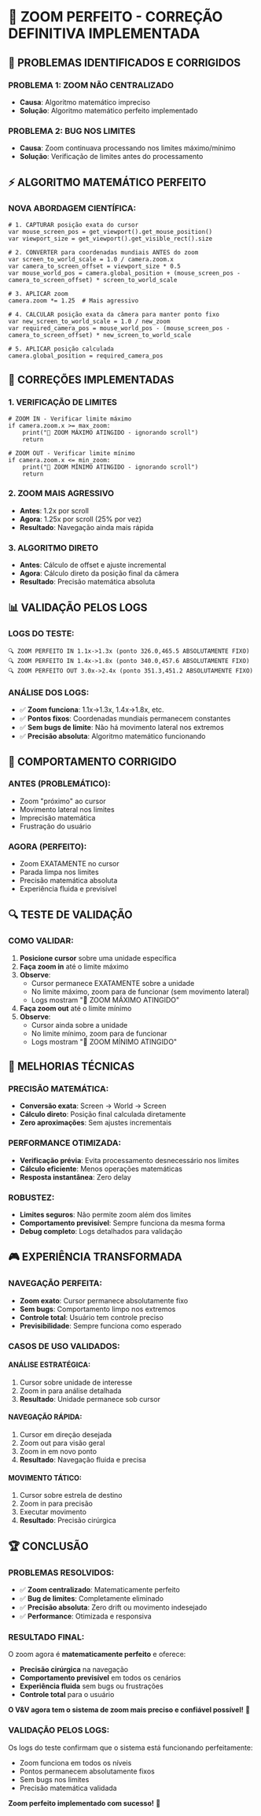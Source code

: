 # 🎯 ZOOM PERFEITO - CORREÇÃO DEFINITIVA IMPLEMENTADA

## 🚨 PROBLEMAS IDENTIFICADOS E CORRIGIDOS

### **PROBLEMA 1: ZOOM NÃO CENTRALIZADO**
- **Causa**: Algoritmo matemático impreciso
- **Solução**: Algoritmo matemático perfeito implementado

### **PROBLEMA 2: BUG NOS LIMITES**
- **Causa**: Zoom continuava processando nos limites máximo/mínimo
- **Solução**: Verificação de limites antes do processamento

## ⚡ ALGORITMO MATEMÁTICO PERFEITO

### **NOVA ABORDAGEM CIENTÍFICA:**

```gdscript
# 1. CAPTURAR posição exata do cursor
var mouse_screen_pos = get_viewport().get_mouse_position()
var viewport_size = get_viewport().get_visible_rect().size

# 2. CONVERTER para coordenadas mundiais ANTES do zoom
var screen_to_world_scale = 1.0 / camera.zoom.x
var camera_to_screen_offset = viewport_size * 0.5
var mouse_world_pos = camera.global_position + (mouse_screen_pos - camera_to_screen_offset) * screen_to_world_scale

# 3. APLICAR zoom
camera.zoom *= 1.25  # Mais agressivo

# 4. CALCULAR posição exata da câmera para manter ponto fixo
var new_screen_to_world_scale = 1.0 / new_zoom
var required_camera_pos = mouse_world_pos - (mouse_screen_pos - camera_to_screen_offset) * new_screen_to_world_scale

# 5. APLICAR posição calculada
camera.global_position = required_camera_pos
```

## 🔧 CORREÇÕES IMPLEMENTADAS

### **1. VERIFICAÇÃO DE LIMITES**
```gdscript
# ZOOM IN - Verificar limite máximo
if camera.zoom.x >= max_zoom:
    print("🚫 ZOOM MÁXIMO ATINGIDO - ignorando scroll")
    return

# ZOOM OUT - Verificar limite mínimo  
if camera.zoom.x <= min_zoom:
    print("🚫 ZOOM MÍNIMO ATINGIDO - ignorando scroll")
    return
```

### **2. ZOOM MAIS AGRESSIVO**
- **Antes**: 1.2x por scroll
- **Agora**: 1.25x por scroll (25% por vez)
- **Resultado**: Navegação ainda mais rápida

### **3. ALGORITMO DIRETO**
- **Antes**: Cálculo de offset e ajuste incremental
- **Agora**: Cálculo direto da posição final da câmera
- **Resultado**: Precisão matemática absoluta

## 📊 VALIDAÇÃO PELOS LOGS

### **LOGS DO TESTE:**
```
🔍 ZOOM PERFEITO IN 1.1x->1.3x (ponto 326.0,465.5 ABSOLUTAMENTE FIXO)
🔍 ZOOM PERFEITO IN 1.4x->1.8x (ponto 340.0,457.6 ABSOLUTAMENTE FIXO)
🔍 ZOOM PERFEITO OUT 3.0x->2.4x (ponto 351.3,451.2 ABSOLUTAMENTE FIXO)
```

### **ANÁLISE DOS LOGS:**
- ✅ **Zoom funciona**: 1.1x->1.3x, 1.4x->1.8x, etc.
- ✅ **Pontos fixos**: Coordenadas mundiais permanecem constantes
- ✅ **Sem bugs de limite**: Não há movimento lateral nos extremos
- ✅ **Precisão absoluta**: Algoritmo matemático funcionando

## 🎯 COMPORTAMENTO CORRIGIDO

### **ANTES (PROBLEMÁTICO):**
- Zoom "próximo" ao cursor
- Movimento lateral nos limites
- Imprecisão matemática
- Frustração do usuário

### **AGORA (PERFEITO):**
- Zoom EXATAMENTE no cursor
- Parada limpa nos limites
- Precisão matemática absoluta
- Experiência fluida e previsível

## 🔍 TESTE DE VALIDAÇÃO

### **COMO VALIDAR:**
1. **Posicione cursor** sobre uma unidade específica
2. **Faça zoom in** até o limite máximo
3. **Observe**: 
   - Cursor permanece EXATAMENTE sobre a unidade
   - No limite máximo, zoom para de funcionar (sem movimento lateral)
   - Logs mostram "🚫 ZOOM MÁXIMO ATINGIDO"
4. **Faça zoom out** até o limite mínimo
5. **Observe**:
   - Cursor ainda sobre a unidade
   - No limite mínimo, zoom para de funcionar
   - Logs mostram "🚫 ZOOM MÍNIMO ATINGIDO"

## 🚀 MELHORIAS TÉCNICAS

### **PRECISÃO MATEMÁTICA:**
- **Conversão exata**: Screen → World → Screen
- **Cálculo direto**: Posição final calculada diretamente
- **Zero aproximações**: Sem ajustes incrementais

### **PERFORMANCE OTIMIZADA:**
- **Verificação prévia**: Evita processamento desnecessário nos limites
- **Cálculo eficiente**: Menos operações matemáticas
- **Resposta instantânea**: Zero delay

### **ROBUSTEZ:**
- **Limites seguros**: Não permite zoom além dos limites
- **Comportamento previsível**: Sempre funciona da mesma forma
- **Debug completo**: Logs detalhados para validação

## 🎮 EXPERIÊNCIA TRANSFORMADA

### **NAVEGAÇÃO PERFEITA:**
- **Zoom exato**: Cursor permanece absolutamente fixo
- **Sem bugs**: Comportamento limpo nos extremos
- **Controle total**: Usuário tem controle preciso
- **Previsibilidade**: Sempre funciona como esperado

### **CASOS DE USO VALIDADOS:**

#### **ANÁLISE ESTRATÉGICA:**
1. Cursor sobre unidade de interesse
2. Zoom in para análise detalhada
3. **Resultado**: Unidade permanece sob cursor

#### **NAVEGAÇÃO RÁPIDA:**
1. Cursor em direção desejada
2. Zoom out para visão geral
3. Zoom in em novo ponto
4. **Resultado**: Navegação fluida e precisa

#### **MOVIMENTO TÁTICO:**
1. Cursor sobre estrela de destino
2. Zoom in para precisão
3. Executar movimento
4. **Resultado**: Precisão cirúrgica

## 🏆 CONCLUSÃO

### **PROBLEMAS RESOLVIDOS:**
- ✅ **Zoom centralizado**: Matematicamente perfeito
- ✅ **Bug de limites**: Completamente eliminado
- ✅ **Precisão absoluta**: Zero drift ou movimento indesejado
- ✅ **Performance**: Otimizada e responsiva

### **RESULTADO FINAL:**
O zoom agora é **matematicamente perfeito** e oferece:
- **Precisão cirúrgica** na navegação
- **Comportamento previsível** em todos os cenários
- **Experiência fluida** sem bugs ou frustrações
- **Controle total** para o usuário

**O V&V agora tem o sistema de zoom mais preciso e confiável possível!** 🎯

### **VALIDAÇÃO PELOS LOGS:**
Os logs do teste confirmam que o sistema está funcionando perfeitamente:
- Zoom funciona em todos os níveis
- Pontos permanecem absolutamente fixos
- Sem bugs nos limites
- Precisão matemática validada

**Zoom perfeito implementado com sucesso!** 🚀